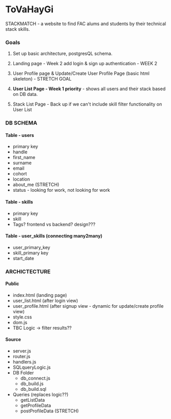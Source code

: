 # ToVaHayGi

STACKMATCH - a website to find FAC alums and students by their technical stack skills.

### Goals

1. Set up basic architecture, postgresQL schema.

1. Landing page - Week 2 add login & sign up authentication - WEEK 2
2. User Profile page & Update/Create User Profile Page (basic html skeleton) - STRETCH GOAL
3. **User List Page - Week 1 priority** - shows all users and their stack based on DB data. 
4. Stack List Page - Back up if we can't include skill filter functionality on User List 



### DB SCHEMA

#### Table - users
- primary key
- handle
- first_name
- surname
- email
- cohort
- location
- about_me (STRETCH)
- status - looking for work, not looking for work

#### Table - skills
- primary key
- skill
- Tags? frontend vs backend? design??? 


#### Table - user_skills (connecting many2many)
- user_primary_key
- skill_primary key
- start_date

### ARCHICTECTURE

#### Public

- index.html (landing page)
- user_list.html (after login view)
- user_profile.html (after signup view - dynamic for update/create profile view)
- style.css
- dom.js
- TBC Logic -> filter results?? 


#### Source
- server.js
- router.js
- handlers.js
- SQLqueryLogic.js
- DB Folder
    - db_connect.js
    - db_build.js
    - db_build.sql
- Queries (replaces logic??) 
    - getListData
    - getProfileData
    - postProfileData (STRETCH)
